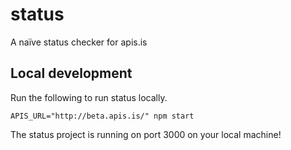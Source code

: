 # status

A naïve status checker for apis.is

## Local development

Run the following to run status locally.

```
APIS_URL="http://beta.apis.is/" npm start
```

The status project is running on port 3000 on your local machine!
